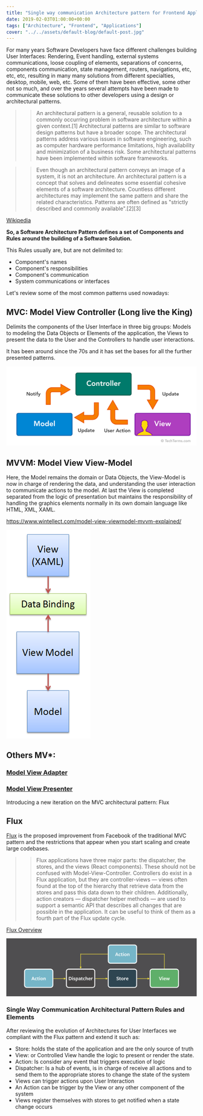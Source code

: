 ```yaml
---
title: "Single way communication Architecture pattern for Frontend Applications"
date: 2019-02-03T01:00:00+00:00
tags: ["Architecture", "Frontend", "Applications"]
cover: "../../assets/default-blog/default-post.jpg"
---
```


For many years Software Developers have face different challenges building User Interfaces: Rendering, Event handling, external systems communications, loose coupling of elements, separations of concerns, components communication, state management, routers, navigations, etc, etc, etc, resulting in many many solutions from different specialties, desktop, mobile, web, etc. Some of them have been effective, some other not so much, and over the years several attempts have been made to communicate these solutions to other developers using a design or architectural patterns.


>> An architectural pattern is a general, reusable solution to a commonly occurring problem in software architecture within a given context.[1] Architectural patterns are similar to software design patterns but have a broader scope. The architectural patterns address various issues in software engineering, such as computer hardware performance limitations, high availability and minimization of a business risk. Some architectural patterns have been implemented within software frameworks.

>>Even though an architectural pattern conveys an image of a system, it is not an architecture. An architectural pattern is a concept that solves and delineates some essential cohesive elements of a software architecture. Countless different architectures may implement the same pattern and share the related characteristics. Patterns are often defined as "strictly described and commonly available".[2][3]

[Wikipedia](https://en.wikipedia.org/wiki/Architectural_pattern)

**So, a Software Architecture Pattern defines a set of Components and Rules around the building of a Software Solution.**

This Rules usually are, but are not delimited to:

- Component's names
- Component's responsibilities
- Component's communication
- System communications or interfaces

Let's review some of the most common patterns used nowadays:


## MVC: Model View Controller (Long live the King)

Delimits the components of the User Interface in three big groups: Models to modeling the Data Objects or Elements of the application, the Views to present the data to the User and the Controllers to handle user interactions.

It has been around since the 70s and it has set the bases for all the further presented patterns. 

![MVVM](media/mvc.png)

## MVVM: Model View View-Model

Here, the Model remains the domain or Data Objects, the View-Model is now in charge of rendering the data, and understanding the user interaction to communicate actions to the model. At last the View is completed separated from the logic of presentation but maintains the responsibility of handling the graphics elements normally in its own domain language like HTML, XML, XAML.

https://www.wintellect.com/model-view-viewmodel-mvvm-explained/


![MVVM](media/mvvm.png)

## Others MV*:

### [Model View Adapter](https://en.wikipedia.org/wiki/Model%E2%80%93view%E2%80%93adapter)
### [Model View Presenter](https://en.wikipedia.org/wiki/Model%E2%80%93view%E2%80%93presenter)


Introducing a new iteration on the MVC architectural pattern: Flux

## Flux

<youtube-video id="nYkdrAPrdcw"></youtube-video>

[Flux](https://facebook.github.io/flux/docs/in-depth-overview.html) is the proposed improvement from Facebook of the traditional MVC pattern and the restrictions that appear when you start scaling and create large codebases.

>> Flux applications have three major parts: the dispatcher, the stores, and the views (React components). These should not be confused with Model-View-Controller. Controllers do exist in a Flux application, but they are controller-views — views often found at the top of the hierarchy that retrieve data from the stores and pass this data down to their children. Additionally, action creators — dispatcher helper methods — are used to support a semantic API that describes all changes that are possible in the application. It can be useful to think of them as a fourth part of the Flux update cycle.

[Flux Overview](https://facebook.github.io/flux/)

![MVVM](media/flux.png)


### Single Way Communication Architectural Pattern Rules and Elements

After reviewing the evolution of Architectures for User Interfaces we compliant with the Flux pattern and extend it such as: 


- Store: holds the state of the application and are the only source of truth
- View: or Controlled View handle the logic to present or render the state.
- Action: Is consider any event that triggers execution of logic
- Dispatcher: Is a hub of events, is in charge of receive all actions and to send them to the appropriate stores to change the state of the system
- Views can trigger actions upon User Interaction
- An Action can be trigger by the View or any other component of the system
- Views register themselves with stores to get notified when a state change occurs
